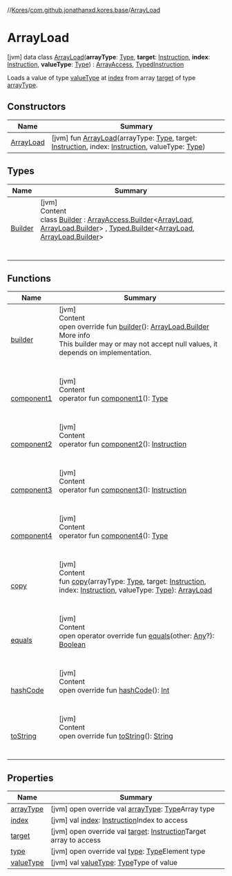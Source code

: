 //[Kores](../../index.md)/[com.github.jonathanxd.kores.base](../index.md)/[ArrayLoad](index.md)



# ArrayLoad  
 [jvm] data class [ArrayLoad](index.md)(**arrayType**: [Type](https://docs.oracle.com/javase/8/docs/api/java/lang/reflect/Type.html), **target**: [Instruction](../../com.github.jonathanxd.kores/-instruction/index.md), **index**: [Instruction](../../com.github.jonathanxd.kores/-instruction/index.md), **valueType**: [Type](https://docs.oracle.com/javase/8/docs/api/java/lang/reflect/Type.html)) : [ArrayAccess](../-array-access/index.md), [TypedInstruction](../-typed-instruction/index.md)

Loads a value of type [valueType](value-type.md) at [index](--index--.md) from array [target](target.md) of type [arrayType](array-type.md).

   


## Constructors  
  
|  Name|  Summary| 
|---|---|
| <a name="com.github.jonathanxd.kores.base/ArrayLoad/ArrayLoad/#java.lang.reflect.Type#com.github.jonathanxd.kores.Instruction#com.github.jonathanxd.kores.Instruction#java.lang.reflect.Type/PointingToDeclaration/"></a>[ArrayLoad](-array-load.md)| <a name="com.github.jonathanxd.kores.base/ArrayLoad/ArrayLoad/#java.lang.reflect.Type#com.github.jonathanxd.kores.Instruction#com.github.jonathanxd.kores.Instruction#java.lang.reflect.Type/PointingToDeclaration/"></a> [jvm] fun [ArrayLoad](-array-load.md)(arrayType: [Type](https://docs.oracle.com/javase/8/docs/api/java/lang/reflect/Type.html), target: [Instruction](../../com.github.jonathanxd.kores/-instruction/index.md), index: [Instruction](../../com.github.jonathanxd.kores/-instruction/index.md), valueType: [Type](https://docs.oracle.com/javase/8/docs/api/java/lang/reflect/Type.html))   <br>


## Types  
  
|  Name|  Summary| 
|---|---|
| <a name="com.github.jonathanxd.kores.base/ArrayLoad.Builder///PointingToDeclaration/"></a>[Builder](-builder/index.md)| <a name="com.github.jonathanxd.kores.base/ArrayLoad.Builder///PointingToDeclaration/"></a>[jvm]  <br>Content  <br>class [Builder](-builder/index.md) : [ArrayAccess.Builder](../-array-access/-builder/index.md)<[ArrayLoad](index.md), [ArrayLoad.Builder](-builder/index.md)> , [Typed.Builder](../-typed/-builder/index.md)<[ArrayLoad](index.md), [ArrayLoad.Builder](-builder/index.md)>   <br><br><br>


## Functions  
  
|  Name|  Summary| 
|---|---|
| <a name="com.github.jonathanxd.kores.base/ArrayLoad/builder/#/PointingToDeclaration/"></a>[builder](builder.md)| <a name="com.github.jonathanxd.kores.base/ArrayLoad/builder/#/PointingToDeclaration/"></a>[jvm]  <br>Content  <br>open override fun [builder](builder.md)(): [ArrayLoad.Builder](-builder/index.md)  <br>More info  <br>This builder may or may not accept null values, it depends on implementation.  <br><br><br>
| <a name="com.github.jonathanxd.kores.base/ArrayLoad/component1/#/PointingToDeclaration/"></a>[component1](component1.md)| <a name="com.github.jonathanxd.kores.base/ArrayLoad/component1/#/PointingToDeclaration/"></a>[jvm]  <br>Content  <br>operator fun [component1](component1.md)(): [Type](https://docs.oracle.com/javase/8/docs/api/java/lang/reflect/Type.html)  <br><br><br>
| <a name="com.github.jonathanxd.kores.base/ArrayLoad/component2/#/PointingToDeclaration/"></a>[component2](component2.md)| <a name="com.github.jonathanxd.kores.base/ArrayLoad/component2/#/PointingToDeclaration/"></a>[jvm]  <br>Content  <br>operator fun [component2](component2.md)(): [Instruction](../../com.github.jonathanxd.kores/-instruction/index.md)  <br><br><br>
| <a name="com.github.jonathanxd.kores.base/ArrayLoad/component3/#/PointingToDeclaration/"></a>[component3](component3.md)| <a name="com.github.jonathanxd.kores.base/ArrayLoad/component3/#/PointingToDeclaration/"></a>[jvm]  <br>Content  <br>operator fun [component3](component3.md)(): [Instruction](../../com.github.jonathanxd.kores/-instruction/index.md)  <br><br><br>
| <a name="com.github.jonathanxd.kores.base/ArrayLoad/component4/#/PointingToDeclaration/"></a>[component4](component4.md)| <a name="com.github.jonathanxd.kores.base/ArrayLoad/component4/#/PointingToDeclaration/"></a>[jvm]  <br>Content  <br>operator fun [component4](component4.md)(): [Type](https://docs.oracle.com/javase/8/docs/api/java/lang/reflect/Type.html)  <br><br><br>
| <a name="com.github.jonathanxd.kores.base/ArrayLoad/copy/#java.lang.reflect.Type#com.github.jonathanxd.kores.Instruction#com.github.jonathanxd.kores.Instruction#java.lang.reflect.Type/PointingToDeclaration/"></a>[copy](copy.md)| <a name="com.github.jonathanxd.kores.base/ArrayLoad/copy/#java.lang.reflect.Type#com.github.jonathanxd.kores.Instruction#com.github.jonathanxd.kores.Instruction#java.lang.reflect.Type/PointingToDeclaration/"></a>[jvm]  <br>Content  <br>fun [copy](copy.md)(arrayType: [Type](https://docs.oracle.com/javase/8/docs/api/java/lang/reflect/Type.html), target: [Instruction](../../com.github.jonathanxd.kores/-instruction/index.md), index: [Instruction](../../com.github.jonathanxd.kores/-instruction/index.md), valueType: [Type](https://docs.oracle.com/javase/8/docs/api/java/lang/reflect/Type.html)): [ArrayLoad](index.md)  <br><br><br>
| <a name="kotlin/Any/equals/#kotlin.Any?/PointingToDeclaration/"></a>[equals](../../com.github.jonathanxd.kores.util/-simple-resolver/index.md#%5Bkotlin%2FAny%2Fequals%2F%23kotlin.Any%3F%2FPointingToDeclaration%2F%5D%2FFunctions%2F-1211764316)| <a name="kotlin/Any/equals/#kotlin.Any?/PointingToDeclaration/"></a>[jvm]  <br>Content  <br>open operator override fun [equals](../../com.github.jonathanxd.kores.util/-simple-resolver/index.md#%5Bkotlin%2FAny%2Fequals%2F%23kotlin.Any%3F%2FPointingToDeclaration%2F%5D%2FFunctions%2F-1211764316)(other: [Any](https://kotlinlang.org/api/latest/jvm/stdlib/kotlin/-any/index.html)?): [Boolean](https://kotlinlang.org/api/latest/jvm/stdlib/kotlin/-boolean/index.html)  <br><br><br>
| <a name="kotlin/Any/hashCode/#/PointingToDeclaration/"></a>[hashCode](../../com.github.jonathanxd.kores.util/-simple-resolver/index.md#%5Bkotlin%2FAny%2FhashCode%2F%23%2FPointingToDeclaration%2F%5D%2FFunctions%2F-1211764316)| <a name="kotlin/Any/hashCode/#/PointingToDeclaration/"></a>[jvm]  <br>Content  <br>open override fun [hashCode](../../com.github.jonathanxd.kores.util/-simple-resolver/index.md#%5Bkotlin%2FAny%2FhashCode%2F%23%2FPointingToDeclaration%2F%5D%2FFunctions%2F-1211764316)(): [Int](https://kotlinlang.org/api/latest/jvm/stdlib/kotlin/-int/index.html)  <br><br><br>
| <a name="kotlin/Any/toString/#/PointingToDeclaration/"></a>[toString](../../com.github.jonathanxd.kores.util/-simple-resolver/index.md#%5Bkotlin%2FAny%2FtoString%2F%23%2FPointingToDeclaration%2F%5D%2FFunctions%2F-1211764316)| <a name="kotlin/Any/toString/#/PointingToDeclaration/"></a>[jvm]  <br>Content  <br>open override fun [toString](../../com.github.jonathanxd.kores.util/-simple-resolver/index.md#%5Bkotlin%2FAny%2FtoString%2F%23%2FPointingToDeclaration%2F%5D%2FFunctions%2F-1211764316)(): [String](https://kotlinlang.org/api/latest/jvm/stdlib/kotlin/-string/index.html)  <br><br><br>


## Properties  
  
|  Name|  Summary| 
|---|---|
| <a name="com.github.jonathanxd.kores.base/ArrayLoad/arrayType/#/PointingToDeclaration/"></a>[arrayType](array-type.md)| <a name="com.github.jonathanxd.kores.base/ArrayLoad/arrayType/#/PointingToDeclaration/"></a> [jvm] open override val [arrayType](array-type.md): [Type](https://docs.oracle.com/javase/8/docs/api/java/lang/reflect/Type.html)Array type   <br>
| <a name="com.github.jonathanxd.kores.base/ArrayLoad/index/#/PointingToDeclaration/"></a>[index](--index--.md)| <a name="com.github.jonathanxd.kores.base/ArrayLoad/index/#/PointingToDeclaration/"></a> [jvm] val [index](--index--.md): [Instruction](../../com.github.jonathanxd.kores/-instruction/index.md)Index to access   <br>
| <a name="com.github.jonathanxd.kores.base/ArrayLoad/target/#/PointingToDeclaration/"></a>[target](target.md)| <a name="com.github.jonathanxd.kores.base/ArrayLoad/target/#/PointingToDeclaration/"></a> [jvm] open override val [target](target.md): [Instruction](../../com.github.jonathanxd.kores/-instruction/index.md)Target array to access   <br>
| <a name="com.github.jonathanxd.kores.base/ArrayLoad/type/#/PointingToDeclaration/"></a>[type](type.md)| <a name="com.github.jonathanxd.kores.base/ArrayLoad/type/#/PointingToDeclaration/"></a> [jvm] open override val [type](type.md): [Type](https://docs.oracle.com/javase/8/docs/api/java/lang/reflect/Type.html)Element type   <br>
| <a name="com.github.jonathanxd.kores.base/ArrayLoad/valueType/#/PointingToDeclaration/"></a>[valueType](value-type.md)| <a name="com.github.jonathanxd.kores.base/ArrayLoad/valueType/#/PointingToDeclaration/"></a> [jvm] val [valueType](value-type.md): [Type](https://docs.oracle.com/javase/8/docs/api/java/lang/reflect/Type.html)Type of value   <br>

